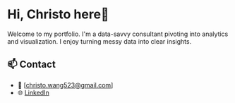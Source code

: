 # Hi, Christo here👋

Welcome to my portfolio. I'm a data-savvy consultant pivoting into analytics and visualization. I enjoy turning messy data into clear insights.

## 📫 Contact

- 📧 [christo.wang523@gmail.com]
- 🌐 [LinkedIn](https://linkedin.com/in/christo-wang)
